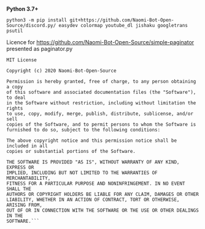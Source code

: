 **Python 3.7+**

``python3 -m pip install git+https://github.com/Naomi-Bot-Open-Source/discord.py/ easydev colormap youtube_dl jishaku googletrans psutil``


Licence for https://github.com/Naomi-Bot-Open-Source/simple-paginator presented as paginator.py
```
MIT License

Copyright (c) 2020 Naomi-Bot-Open-Source

Permission is hereby granted, free of charge, to any person obtaining a copy
of this software and associated documentation files (the "Software"), to deal
in the Software without restriction, including without limitation the rights
to use, copy, modify, merge, publish, distribute, sublicense, and/or sell
copies of the Software, and to permit persons to whom the Software is
furnished to do so, subject to the following conditions:

The above copyright notice and this permission notice shall be included in all
copies or substantial portions of the Software.

THE SOFTWARE IS PROVIDED "AS IS", WITHOUT WARRANTY OF ANY KIND, EXPRESS OR
IMPLIED, INCLUDING BUT NOT LIMITED TO THE WARRANTIES OF MERCHANTABILITY,
FITNESS FOR A PARTICULAR PURPOSE AND NONINFRINGEMENT. IN NO EVENT SHALL THE
AUTHORS OR COPYRIGHT HOLDERS BE LIABLE FOR ANY CLAIM, DAMAGES OR OTHER
LIABILITY, WHETHER IN AN ACTION OF CONTRACT, TORT OR OTHERWISE, ARISING FROM,
OUT OF OR IN CONNECTION WITH THE SOFTWARE OR THE USE OR OTHER DEALINGS IN THE
SOFTWARE.```
